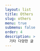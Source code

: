 ```yaml
---
layout: list
title: Others
slug: others
menu: true
submenu: false
order: 4
description: >
  기타 다양한 글
---
```

